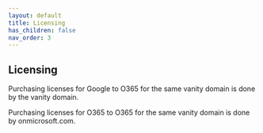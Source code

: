 ```yaml
---
layout: default
title: Licensing
has_children: false
nav_order: 3
---
```


## Licensing

Purchasing licenses for Google to O365 for the same vanity domain is done by the vanity domain. 

Purchasing licenses for O365 to O365 for the same vanity domain is done by onmicrosoft.com.
